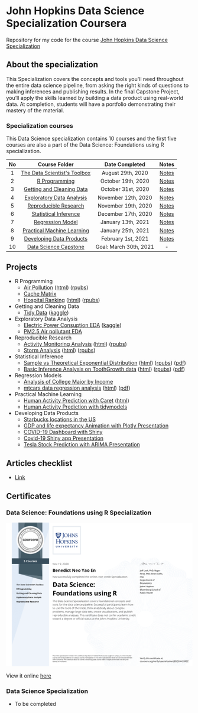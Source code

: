 # John Hopkins Data Science Specialization Coursera

Repository for my code for the course [John Hopkins Data Science Specialization](https://www.coursera.org/specializations/jhu-data-science)

## About the specialization

This Specialization covers the concepts and tools you'll need throughout the entire data science pipeline, from asking the right kinds of questions to making inferences and publishing results. In the final Capstone Project, you’ll apply the skills learned by building a data product using real-world data. At completion, students will have a portfolio demonstrating their mastery of the material.

### Specialization courses

This Data Science specialization contains 10 courses and the first five courses are also a part of the Data Science: Foundations using R specialization.

No | Course Folder | Date Completed | Notes
:---: |:---:  | :---: | :---:
1 | [The Data Scientist's Toolbox](1_DataScienceToolbox)  | August 29th, 2020 | [Notes](Notes/c1/c1.html)
2 | [R Programming](2_Rprogramming) |  October 19th, 2020 | [Notes](Notes/c2/c2.html)
3 | [Getting and Cleaning Data](3_Getting%26CleaningData) | October 31st, 2020 | [Notes](Notes/c3/c3.html)
4 | [Exploratory Data Analysis](4_ExploratoryDataAnalysis) | November 12th, 2020 | [Notes](Notes/c4/c4.html)
5 | [Reproducible Research](5_ReproducibleResearch)| November 19th, 2020 | [Notes](Notes/c5/c5.html)
6 | [Statistical Inference](6_StatisticalInference) | December 17th, 2020 | [Notes](Notes/c6/c6.html)
7 | [Regression Model](7_RegressionModel) | January 13th, 2021 | [Notes](Notes/c7/c7.html)
8 | [Practical Machine Learning](8_PracticalMachineLearning) | January 25th, 2021 | [Notes](Notes/c8/c8.html)
9 | [Developing Data Products](9_DevelopingDataProducts) | February 1st, 2021 | [Notes](Notes/c9/c9.html)
10| [Data Science Capstone](10_DataScienceCapstone) | Goal: March 30th, 2021 | -

## Projects

* R Programming
  * [Air Pollution](2_Rprogramming/Air_pollution) ([html](2_Rprogramming/Air_pollution/AirPollution.html)) ([rpubs](https://rpubs.com/benthecoder/specdata))
  * [Cache Matrix](2_Rprogramming/cache-matrix)
  * [Hospital Ranking](2_Rprogramming/hospital_ranking) ([html](2_Rprogramming/hospital_ranking/hospital_ranking.html)) ([rpubs](https://rpubs.com/benthecoder/hospital-ranking))
* Getting and Cleaning Data
  * [Tidy Data](3_Getting%26CleaningData/tidy_data) ([kaggle](https://www.kaggle.com/benthecoder/getting-and-cleaning-data-with-r))
* Exploratory Data Analysis
  * [Electric Power Consuption EDA](4_ExploratoryDataAnalysis/Project1/) ([kaggle](https://www.kaggle.com/benthecoder/electric-power-consumption-eda-with-ggplotly))
  * [PM2.5 Air pollutant EDA](4_ExploratoryDataAnalysis/Project2/)
* Reproducible Research
  * [Activity Monitoring Analysis](5_ReproducibleResearch/knitr_project1) ([html](5_ReproducibleResearch/knitr_project1/PA1_template.html)) ([rpubs](https://rpubs.com/benthecoder/691112))
  * [Storm Analysis](5_ReproducibleResearch/knitr_project2) ([html](5_ReproducibleResearch/knitr_project2/stormAnalysis.html)) ([rpubs](https://rpubs.com/benthecoder/storm-data-analysis))
* Statistical Inference
  * [Sample vs Theoretical Exponential Distribution](6_StatisticalInference/project) ([html](6_StatisticalInference/project/part_1/Part_1.html)) ([rpubs](https://rpubs.com/benthecoder/expl-distributions)) ([pdf](https://tinyurl.com/stats-inf-part1))
  * [Basic Inference Analysis on ToothGrowth data](6_StatisticalInference/project) ([html](6_StatisticalInference/project/part_2/Part_2.html)) ([rpubs](https://rpubs.com/benthecoder/tooth-growth-inference)) ([pdf](https://tinyurl.com/stats-inf-part2))
* Regression Models
  * [Analysis of College Major by Income](https://www.kaggle.com/benthecoder/analysis-of-college-major-by-income-with-r)
  * [mtcars data regression analysis](7_RegressionModel/project) ([html](/7_RegressionModel/project/mtcars_regression_analysis.html)) ([pdf](https://tinyurl.com/regmods-ben))
* Practical Machine Learning
  * [Human Activity Prediction with Caret](8_PracticalMachineLearning/Final-project/) ([html](/8_PracticalMachineLearning/Final-project/human-activity-prediction.html))
  * [Human Activity Prediction with tidymodels](https://www.kaggle.com/benthecoder/human-activity-data-classification-with-tidymodels)
* Developing Data Products
  * [Starbucks locations in the US](https://rpubs.com/benthecoder/starbucks-us)
  * [GDP and life expectancy Animation with Plotly Presentation](https://rpubs.com/benthecoder/gapminder-plotly)
  * [COVID-19 Dashboard with Shiny](https://benthecoder.shinyapps.io/COVID-19_Dashboard/)
  * [Covid-19 Shiny app Presentation](https://rpubs.com/benthecoder/covid-19-slidy)
  * [Tesla Stock Prediction with ARIMA Presentation](https://rpubs.com/benthecoder/tsla-arima)

## Articles checklist

* [Link](article_list.md)

## Certificates

### Data Science: Foundations using R Specialization

![Certificate for first half of specialization](certificate_files/Foundations_w_R_specialization.png)

View it online [here](https://coursera.org/share/82097f1d7caeadd28b22d2a7c79724ba)

### Data Science Specialization

* To be completed
